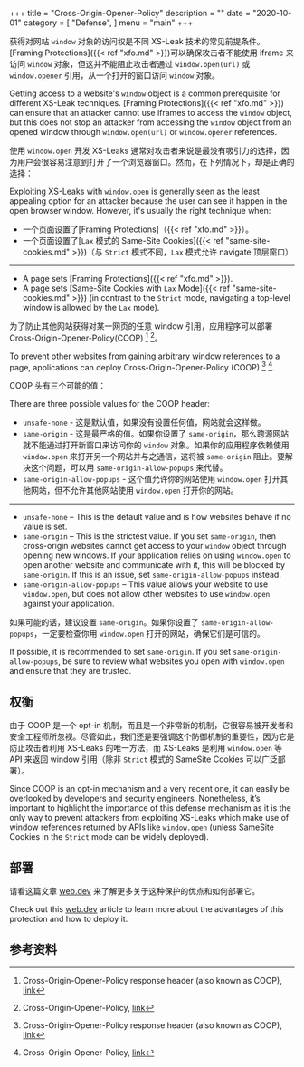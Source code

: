 +++
title = "Cross-Origin-Opener-Policy"
description = ""
date = "2020-10-01"
category = [
    "Defense",
]
menu = "main"
+++

获得对网站 `window` 对象的访问权是不同 XS-Leak 技术的常见前提条件。[Framing Protections]({{< ref "xfo.md" >}})可以确保攻击者不能使用 iframe 来访问 `window` 对象，但这并不能阻止攻击者通过 `window.open(url)` 或 `window.opener` 引用，从一个打开的窗口访问 `window` 对象。

Getting access to a website's `window` object is a common prerequisite for different XS-Leak techniques. [Framing Protections]({{< ref "xfo.md" >}}) can ensure that an attacker cannot use iframes to access the `window` object, but this does not stop an attacker from accessing the `window` object from an opened window through `window.open(url)` or `window.opener` references. 

使用 `window.open` 开发 XS-Leaks 通常对攻击者来说是最没有吸引力的选择，因为用户会很容易注意到打开了一个浏览器窗口。然而，在下列情况下，却是正确的选择：

Exploiting XS-Leaks with `window.open` is generally seen as the least appealing option for an attacker because the user can see it happen in the open browser window. However, it's usually the right technique when:

- 一个页面设置了[Framing Protections]（{{< ref "xfo.md" >}}）。
- 一个页面设置了[`Lax` 模式的 Same-Site Cookies]({{< ref "same-site-cookies.md" >}})（与 `Strict` 模式不同，`Lax` 模式允许 navigate 顶层窗口）
---
- A page sets [Framing Protections]({{< ref "xfo.md" >}}).
- A page sets [Same-Site Cookies with `Lax` Mode]({{< ref "same-site-cookies.md" >}}) (in contrast to the `Strict` mode, navigating a top-level window is allowed by the `Lax` mode).

为了防止其他网站获得对某一网页的任意 window 引用，应用程序可以部署 Cross-Origin-Opener-Policy(COOP) [^1] [^2]。

To prevent other websites from gaining arbitrary window references to a page, applications can deploy Cross-Origin-Opener-Policy (COOP) [^1] [^2]. 

COOP 头有三个可能的值：

There are three possible values for the COOP header:

* `unsafe-none` - 这是默认值，如果没有设置任何值，网站就会这样做。
* `same-origin` - 这是最严格的值。如果你设置了 `same-origin`，那么跨源网站就不能通过打开新窗口来访问你的 `window` 对象。如果你的应用程序依赖使用 `window.open` 来打开另一个网站并与之通信，这将被 `same-origin` 阻止。要解决这个问题，可以用 `same-origin-allow-popups` 来代替。
* `same-origin-allow-popups` - 这个值允许你的网站使用 `window.open` 打开其他网站，但不允许其他网站使用 `window.open` 打开你的网站。
---
* `unsafe-none` – This is the default value and is how websites behave if no value is set. 
* `same-origin` – This is the strictest value. If you set `same-origin`, then cross-origin websites cannot get access to your `window` object through opening new windows. If your application relies on using `window.open` to open another website and communicate with it, this will be blocked by `same-origin`. If this is an issue, set `same-origin-allow-popups` instead. 
* `same-origin-allow-popups` – This value allows your website to use `window.open`, but does not allow other websites to use `window.open` against your application. 

如果可能的话，建议设置 `same-origin`。如果你设置了 `same-origin-allow-popups`，一定要检查你用 `window.open` 打开的网站，确保它们是可信的。

If possible, it is recommended to set `same-origin`. If you set `same-origin-allow-popups`, be sure to review what websites you open with `window.open` and ensure that they are trusted. 

## 权衡

由于 COOP 是一个 opt-in 机制，而且是一个非常新的机制，它很容易被开发者和安全工程师所忽视。尽管如此，我们还是要强调这个防御机制的重要性，因为它是防止攻击者利用 XS-Leaks 的唯一方法，而 XS-Leaks 是利用 `window.open` 等 API 来返回 window 引用（除非 `Strict` 模式的 SameSite Cookies 可以广泛部署）。

Since COOP is an opt-in mechanism and a very recent one, it can easily be overlooked by developers and security engineers. Nonetheless, it’s important to highlight the importance of this defense mechanism as it is the only way to prevent attackers from exploiting XS-Leaks which make use of window references returned by APIs like `window.open` (unless SameSite Cookies in the `Strict` mode can be widely deployed).

## 部署
请看这篇文章 [web.dev](https://web.dev/why-coop-coep/) 来了解更多关于这种保护的优点和如何部署它。

Check out this [web.dev](https://web.dev/why-coop-coep/) article to learn more about the advantages of this protection and how to deploy it.

## 参考资料

[^1]: Cross-Origin-Opener-Policy response header (also known as COOP), [link](https://gist.github.com/annevk/6f2dd8c79c77123f39797f6bdac43f3e)
[^2]: Cross-Origin-Opener-Policy, [link](https://developer.mozilla.org/en-US/docs/Web/HTTP/Headers/Cross-Origin-Opener-Policy)
